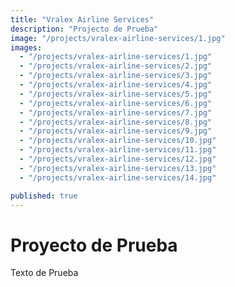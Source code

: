 ```yaml
---
title: "Vralex Airline Services"
description: "Projecto de Prueba"
image: "/projects/vralex-airline-services/1.jpg"
images:
  - "/projects/vralex-airline-services/1.jpg"
  - "/projects/vralex-airline-services/2.jpg"
  - "/projects/vralex-airline-services/3.jpg"
  - "/projects/vralex-airline-services/4.jpg"
  - "/projects/vralex-airline-services/5.jpg"
  - "/projects/vralex-airline-services/6.jpg"
  - "/projects/vralex-airline-services/7.jpg"
  - "/projects/vralex-airline-services/8.jpg"
  - "/projects/vralex-airline-services/9.jpg"
  - "/projects/vralex-airline-services/10.jpg"
  - "/projects/vralex-airline-services/11.jpg"
  - "/projects/vralex-airline-services/12.jpg"
  - "/projects/vralex-airline-services/13.jpg"
  - "/projects/vralex-airline-services/14.jpg"

published: true
---
```


# Proyecto de Prueba

Texto de Prueba
